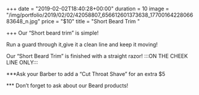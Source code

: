 +++
date = "2019-02-02T18:40:28+00:00"
duration = 10
image = "/img/portfolio/2019/02/02/42058807_656612601373638_1770016422806683648_n.jpg"
price = "$10"
title = "Short Beard Trim "

+++
Our “Short beard trim” is simple!

Run a guard through it,give it a clean line and keep it moving!

Our “Short Beard Trim” is finished with a straight razor! :::ON THE CHEEK LINE ONLY:::

 ***Ask your Barber to add a “Cut Throat Shave” for an extra $5

\*** Don’t forget to ask about our Beard products!